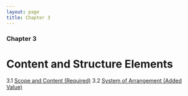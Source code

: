 ```yaml
---
layout: page
title: Chapter 3
---
```

### Chapter 3 

# Content and Structure Elements

3.1   [Scope and Content (Required)](#scope-and-content-required)
3.2   [System of Arrangement (Added Value)](#system-of-arrangement-added-value)

